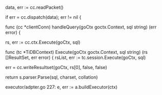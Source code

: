 data, err := cc.readPacket()

if err = cc.dispatch(data); err != nil {

func (cc *clientConn) handleQuery(goCtx goctx.Context, sql string) (err error) {

rs, err := cc.ctx.Execute(goCtx, sql)

func (tc *TiDBContext) Execute(goCtx goctx.Context, sql string) (rs []ResultSet, err error) {
		rsList, err := tc.session.Execute(goCtx, sql)

err = cc.writeResultset(goCtx, rs[0], false, false)

return s.parser.Parse(sql, charset, collation)

executor/adpter.go 227:  e, err := a.buildExecutor(ctx)
